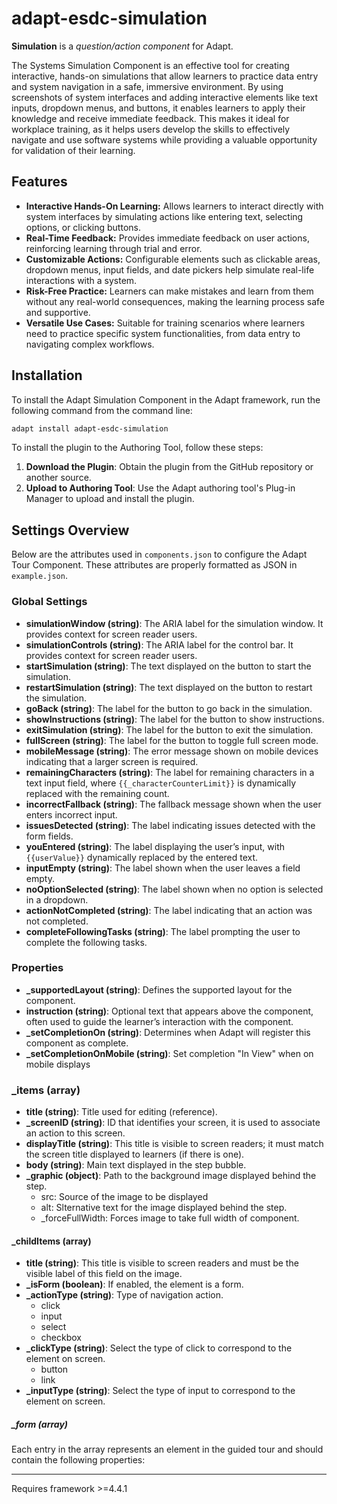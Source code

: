 # adapt-esdc-simulation

**Simulation** is a *question/action component* for Adapt.

The Systems Simulation Component is an effective tool for creating interactive, hands-on simulations that allow learners to practice data entry and system navigation in a safe, immersive environment. By using screenshots of system interfaces and adding interactive elements like text inputs, dropdown menus, and buttons, it enables learners to apply their knowledge and receive immediate feedback. This makes it ideal for workplace training, as it helps users develop the skills to effectively navigate and use software systems while providing a valuable opportunity for validation of their learning.

## Features

- **Interactive Hands-On Learning:** Allows learners to interact directly with system interfaces by simulating actions like entering text, selecting options, or clicking buttons.
- **Real-Time Feedback:** Provides immediate feedback on user actions, reinforcing learning through trial and error.
- **Customizable Actions:** Configurable elements such as clickable areas, dropdown menus, input fields, and date pickers help simulate real-life interactions with a system.
- **Risk-Free Practice:** Learners can make mistakes and learn from them without any real-world consequences, making the learning process safe and supportive.
- **Versatile Use Cases:** Suitable for training scenarios where learners need to practice specific system functionalities, from data entry to navigating complex workflows.

## Installation

To install the Adapt Simulation Component in the Adapt framework, run the following command from the command line:

```sh
adapt install adapt-esdc-simulation
```

To install the plugin to the Authoring Tool, follow these steps:

1. **Download the Plugin**: Obtain the plugin from the GitHub repository or another source.
2. **Upload to Authoring Tool**: Use the Adapt authoring tool\'s Plug-in Manager to upload and install the plugin.

## Settings Overview

Below are the attributes used in `components.json` to configure the Adapt Tour Component. These attributes are properly formatted as JSON in `example.json`.

### Global Settings

- **simulationWindow (string)**: The ARIA label for the simulation window. It provides context for screen reader users.  
- **simulationControls (string)**: The ARIA label for the control bar. It provides context for screen reader users.  
- **startSimulation (string)**: The text displayed on the button to start the simulation.  
- **restartSimulation (string)**: The text displayed on the button to restart the simulation.  
- **goBack (string)**: The label for the button to go back in the simulation.  
- **showInstructions (string)**: The label for the button to show instructions.  
- **exitSimulation (string)**: The label for the button to exit the simulation.  
- **fullScreen (string)**: The label for the button to toggle full screen mode.  
- **mobileMessage (string)**: The error message shown on mobile devices indicating that a larger screen is required.  
- **remainingCharacters (string)**: The label for remaining characters in a text input field, where `{{_characterCounterLimit}}` is dynamically replaced with the remaining count.  
- **incorrectFallback (string)**: The fallback message shown when the user enters incorrect input.  
- **issuesDetected (string)**: The label indicating issues detected with the form fields.  
- **youEntered (string)**: The label displaying the user’s input, with `{{userValue}}` dynamically replaced by the entered text.  
- **inputEmpty (string)**: The label shown when the user leaves a field empty.  
- **noOptionSelected (string)**: The label shown when no option is selected in a dropdown.  
- **actionNotCompleted (string)**: The label indicating that an action was not completed.  
- **completeFollowingTasks (string)**: The label prompting the user to complete the following tasks.


### Properties

- **_supportedLayout (string)**: Defines the supported layout for the component.
- **instruction (string)**: Optional text that appears above the component, often used to guide the learner’s interaction with the component.
- **_setCompletionOn (string)**: Determines when Adapt will register this component as complete.
- **_setCompletionOnMobile (string)**: Set completion \"In View\" when on mobile displays

### _items (array)
- **title (string)**: Title used for editing (reference).
- **_screenID (string)**: ID that identifies your screen, it is used to associate an action to this screen.
- **displayTitle (string)**: This title is visible to screen readers; it must match the screen title displayed to learners (if there is one).
- **body (string)**: Main text displayed in the step bubble.
- **_graphic (object)**: Path to the background image displayed behind the step.
  - src: Source of the image to be displayed
  - alt: Slternative text for the image displayed behind the step.
  - _forceFullWidth: Forces image to take full width of component.

#### _childItems (array)
- **title (string)**: This title is visible to screen readers and must be the visible label of this field on the image.
- **_isForm (boolean)**: If enabled, the element is a form.
- **_actionType (string)**: Type of navigation action.
    - click
    - input
    - select
    - checkbox
- **_clickType (string)**: Select the type of click to correspond to the element on screen.
    - button
    - link
- **_inputType (string)**: Select the type of input to correspond to the element on screen.
##### _form (array)


Each entry in the array represents an element in the guided tour and should contain the following properties:


----------------------------
Requires framework >=4.4.1
